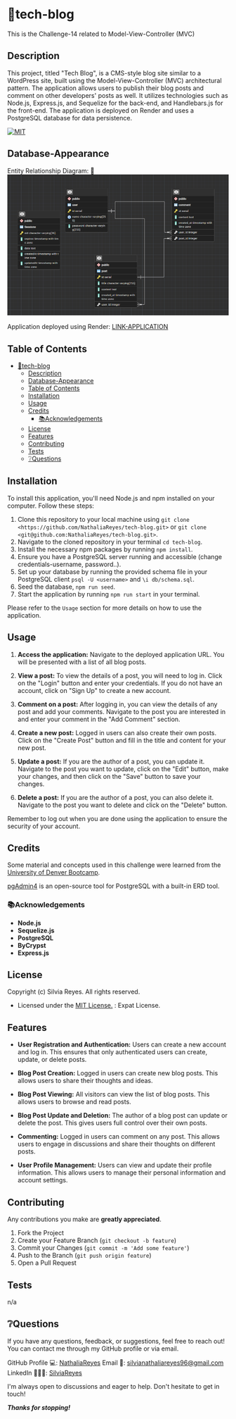 # 📖tech-blog
This is the Challenge-14 related to Model-View-Controller (MVC)

## Description
This project, titled "Tech Blog", is a CMS-style blog site similar to a WordPress site, built using the Model-View-Controller (MVC) architectural pattern. The application allows users to publish their blog posts and comment on other developers' posts as well. It utilizes technologies such as Node.js, Express.js, and Sequelize for the back-end, and Handlebars.js for the front-end. The application is deployed on Render and uses a PostgreSQL database for data persistence.

[![MIT](https://img.shields.io/badge/License-MIT-blue.svg)](https://opensource.org/licenses/MIT)

## Database-Appearance

Entity Relationship Diagram:
📍![ERD](/assets/D-E-R.png)

Application deployed using Render:
[LINK-APPLICATION](https://tech-blog-p9ue.onrender.com)

## Table of Contents
- [📖tech-blog](#tech-blog)
  - [Description](#description)
  - [Database-Appearance](#database-appearance)
  - [Table of Contents](#table-of-contents)
  - [Installation](#installation)
  - [Usage](#usage)
  - [Credits](#credits)
    - [📚Acknowledgements](#acknowledgements)
  - [License](#license)
  - [Features](#features)
  - [Contributing](#contributing)
  - [Tests](#tests)
  - [❔Questions](#questions)

## Installation

To install this application, you'll need Node.js and npm installed on your computer. Follow these steps:

1. Clone this repository to your local machine using `git clone <https://github.com/NathaliaReyes/tech-blog.git>` or `git clone <git@github.com:NathaliaReyes/tech-blog.git>`.
2. Navigate to the cloned repository in your terminal `cd tech-blog`.
3. Install the necessary npm packages by running `npm install`.
4. Ensure you have a PostgreSQL server running and accessible (change credentials-username, password..).
5. Set up your database by running the provided schema file in your PostgreSQL client `psql -U <username>` and `\i db/schema.sql`.
6. Seed the database, `npm run seed`.
7. Start the application by running `npm run start` in your terminal.

Please refer to the `Usage` section for more details on how to use the application.

## Usage

1. **Access the application:** Navigate to the deployed application URL. You will be presented with a list of all blog posts.

2. **View a post:** To view the details of a post, you will need to log in. Click on the "Login" button and enter your credentials. If you do not have an account, click on "Sign Up" to create a new account.

3. **Comment on a post:** After logging in, you can view the details of any post and add your comments. Navigate to the post you are interested in and enter your comment in the "Add Comment" section.

4. **Create a new post:** Logged in users can also create their own posts. Click on the "Create Post" button and fill in the title and content for your new post.
   
5. **Update a post:** If you are the author of a post, you can update it. Navigate to the post you want to update, click on the "Edit" button, make your changes, and then click on the "Save" button to save your changes.

6. **Delete a post:** If you are the author of a post, you can also delete it. Navigate to the post you want to delete and click on the "Delete" button.

Remember to log out when you are done using the application to ensure the security of your account.

## Credits

Some material and concepts used in this challenge were learned from the [University of Denver Bootcamp](https://bootcamp.du.edu/coding/).

[pgAdmin4](https://www.pgadmin.org/) is an open-source tool for PostgreSQL with a built-in ERD tool.

### 📚Acknowledgements

- **Node.js** 
- **Sequelize.js** 
- **PostgreSQL**
- **ByCrypst**
- **Express.js**

## License

Copyright (c) Silvia Reyes. All rights reserved.

+ Licensed under the [MIT License.](https://opensource.org/licenses/MIT) : Expat License.

## Features

+ **User Registration and Authentication:** Users can create a new account and log in. This ensures that only authenticated users can create, update, or delete posts.

+ **Blog Post Creation:** Logged in users can create new blog posts. This allows users to share their thoughts and ideas.

+ **Blog Post Viewing:** All visitors can view the list of blog posts. This allows users to browse and read posts.

+ **Blog Post Update and Deletion:** The author of a blog post can update or delete the post. This gives users full control over their own posts.

+ **Commenting:** Logged in users can comment on any post. This allows users to engage in discussions and share their thoughts on different posts.

+ **User Profile Management:** Users can view and update their profile information. This allows users to manage their personal information and account settings.

## Contributing

Any contributions you make are **greatly appreciated**.

1. Fork the Project
2. Create your Feature Branch (`git checkout -b feature`)
3. Commit your Changes (`git commit -m 'Add some feature'`)
4. Push to the Branch (`git push origin feature`)
5. Open a Pull Request

## Tests

n/a

## ❔Questions
If you have any questions, feedback, or suggestions, feel free to reach out! You can contact me through my GitHub profile or via email.

GitHub Profile 💻: [NathaliaReyes](https://github.com/NathaliaReyes)
Email 📧: silvianathaliareyes96@gmail.com
LinkedIn 👩🏻‍💻: [SilviaReyes](https://www.linkedin.com/in/silvia-reyes-2b907123b/)

I'm always open to discussions and eager to help. Don't hesitate to get in touch!



***Thanks for stopping!***
